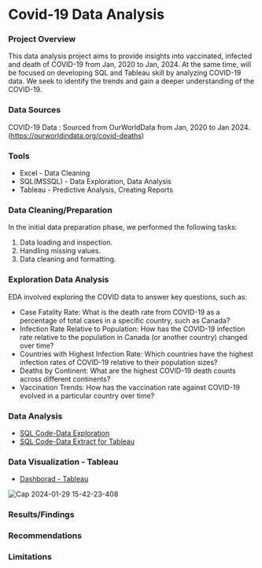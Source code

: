 # Covid-19 Data Analysis

### Project Overview
 
This data analysis project aims to provide insights into vaccinated, infected and death of COVID-19 from Jan, 2020 to Jan, 2024. At the same time, will be focused on developing SQL and Tableau skill by analyzing COVID-19 data. We seek to identify the trends and gain a deeper understanding of the COVID-19.

### Data Sources

COVID-19 Data : Sourced from OurWorldData from Jan, 2020 to Jan 2024. (https://ourworldindata.org/covid-deaths)

### Tools

- Excel - Data Cleaning
- SQL(MSSQL) - Data Exploration, Data Analysis 
- Tableau - Predictive Analysis, Creating Reports

### Data Cleaning/Preparation

In the initial data preparation phase, we performed the following tasks:
1. Data loading and inspection.
2. Handling missing values.
3. Data cleaning and formatting.

### Exploration Data Analysis

EDA involved exploring the COVID data to answer key questions, such as:

- Case Fatality Rate: What is the death rate from COVID-19 as a percentage of total cases in a specific country, such as Canada?
- Infection Rate Relative to Population: How has the COVID-19 infection rate relative to the population in Canada (or another country) changed over time?
- Countries with Highest Infection Rate: Which countries have the highest infection rates of COVID-19 relative to their population sizes?
- Deaths by Continent: What are the highest COVID-19 death counts across different continents?
- Vaccination Trends: How has the vaccination rate against COVID-19 evolved in a particular country over time?

### Data Analysis

- [SQL Code-Data Exploration](https://github.com/MingyuTheAnalyst/Covid-Data-Analysis/blob/main/COVID19DataAnalysis.sql)
- [SQL Code-Data Extract for Tableau](https://github.com/MingyuTheAnalyst/Covid-Data-Analysis/blob/main/COVID19ForTableau.sql)

### Data Visualization - Tableau
 - [Dashborad - Tableau](https://public.tableau.com/app/profile/mingyu.kim/viz/CovidPortfolioProject_17060535651500/Dashboard1#1)
 
 ![Cap 2024-01-29 15-42-23-408](https://github.com/MingyuTheAnalyst/Covid-Data-Analysis/assets/88122148/33e83c4a-2ec4-4fd0-8f27-32c55d06fe36)
  







### Results/Findings







### Recommendations


### Limitations

